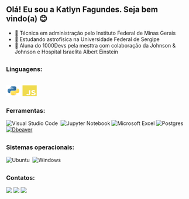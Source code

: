 ## Olá! Eu sou a Katlyn Fagundes. Seja bem vindo(a) 😊


- 🌟 Técnica em administração pelo Instituto Federal de Minas Gerais
- 🌟 Estudando astrofísica na Universidade Federal de Sergipe
- 🌟 Aluna do 1000Devs pela mesttra com colaboração da Johnson & Johnson e Hospital Israelita Albert Einstein

##
### Linguagens:

<div style="display: inline_block"><br>
  
  <img align="center" alt="Rafa-Python" height="30" width="40" src="https://raw.githubusercontent.com/devicons/devicon/master/icons/python/python-original.svg">
  <img align="center" alt="Rafa-Js" height="30" width="40" src="https://raw.githubusercontent.com/devicons/devicon/master/icons/javascript/javascript-plain.svg">
  
</div>

##
### Ferramentas:
![Visual Studio Code](https://img.shields.io/badge/Visual_Studio_Code-0078D4?style=for-the-badge&logo=visual%20studio%20code&logoColor=white)&nbsp;
![Jupyter Notebook](https://img.shields.io/badge/jupyter-%23FA0F00.svg?style=for-the-badge&logo=jupyter&logoColor=white)
![Microsoft Excel](https://img.shields.io/badge/Microsoft%20Excel-217346.svg?style=for-the-badge&logo=Microsoft-Excel&logoColor=white)
![Postgres](https://img.shields.io/badge/postgres-%23316192.svg?style=for-the-badge&logo=postgresql&logoColor=white)
<a href="#"><img height="29" width="95"  alt="Dbeaver" src="https://custom-icon-badges.demolab.com/badge/-Dbeaver-372923?logo=dbeaver-mono&logoColor=white"></a>


##
### Sistemas operacionais:
![Ubuntu](https://img.shields.io/badge/Ubuntu-E95420?style=for-the-badge&logo=ubuntu&logoColor=white)&nbsp;
![Windows](https://img.shields.io/badge/Windows-0078D6?style=for-the-badge&logo=windows&logoColor=white)&nbsp; 


##
### Contatos:

<div> 
  
  <a href="https://www.linkedin.com/in/katlyn-fagundes-2955b3193/" target="_blank"><img src="https://img.shields.io/badge/-LinkedIn-%230077B5?style=for-the-badge&logo=linkedin&logoColor=white" target="_blank"></a>
  <a href="https://www.instagram.com/katlyn_fe/" target="_blank"><img src="https://img.shields.io/badge/-Instagram-%23E4405F?style=for-the-badge&logo=instagram&logoColor=white" target="_blank"></a>
  <a href = "mailto:katlynfe10@gmail.com"><img src="https://img.shields.io/badge/Gmail-EA4335.svg?style=for-the-badge&logo=Gmail&logoColor=white" target="_blank"></a> 
  
</div>
